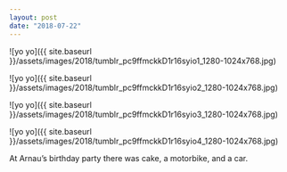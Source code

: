 ```yaml
---
layout: post
date: "2018-07-22"
---
```


![yo yo]({{ site.baseurl }}/assets/images/2018/tumblr_pc9ffmckkD1r16syio1_1280-1024x768.jpg)

![yo yo]({{ site.baseurl }}/assets/images/2018/tumblr_pc9ffmckkD1r16syio2_1280-1024x768.jpg)

![yo yo]({{ site.baseurl }}/assets/images/2018/tumblr_pc9ffmckkD1r16syio3_1280-1024x768.jpg)

![yo yo]({{ site.baseurl }}/assets/images/2018/tumblr_pc9ffmckkD1r16syio4_1280-1024x768.jpg)

At Arnau’s birthday party there was cake, a motorbike, and a car.
